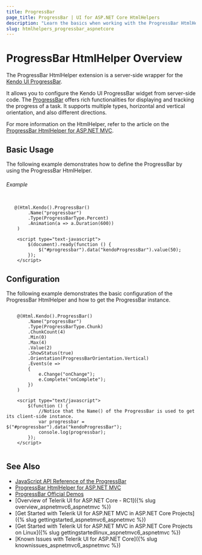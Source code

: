```yaml
---
title: ProgressBar
page_title: ProgressBar | UI for ASP.NET Core HtmlHelpers
description: "Learn the basics when working with the ProgressBar HtmlHelper for ASP.NET Core (MVC 6 or ASP.NET Core MVC)."
slug: htmlhelpers_progressbar_aspnetcore
---
```


# ProgressBar HtmlHelper Overview

The ProgressBar HtmlHelper extension is a server-side wrapper for the [Kendo UI ProgressBar](http://demos.telerik.com/kendo-ui/progressbar/index).

It allows you to configure the Kendo UI ProgressBar widget from server-side code. The [ProgressBar](http://docs.telerik.com/kendo-ui/controls/interactivity/progressbar/overview) offers rich functionalities for displaying and tracking the progress of a task. It supports multiple types, horizontal and vertical orientation, and also different directions.

For more information on the HtmlHelper, refer to the article on the [ProgressBar HtmlHelper for ASP.NET MVC](http://docs.telerik.com/aspnet-mvc/helpers/progressbar/overview).

## Basic Usage

The following example demonstrates how to define the ProgressBar by using the ProgressBar HtmlHelper.

###### Example

```tab-Razor
  
   @(Html.Kendo().ProgressBar()
        .Name("progressbar")
        .Type(ProgressBarType.Percent)
        .Animation(a => a.Duration(600))
    )

    <script type="text-javascript">
        $(document).ready(function () {
            $("#progressbar").data("kendoProgressBar").value(50);
        });   
    </script>

```

## Configuration

The following example demonstrates the basic configuration of the ProgressBar HtmlHelper and how to get the ProgressBar instance.

```tab-Razor

    @(Html.Kendo().ProgressBar()
        .Name("progressBar")
        .Type(ProgressBarType.Chunk)
        .ChunkCount(4)
        .Min(0)
        .Max(4)
        .Value(2)
        .ShowStatus(true)
        .Orientation(ProgressBarOrientation.Vertical)
        .Events(e =>
        {
            e.Change("onChange");
            e.Complete("onComplete");
        })
    )

    <script type="text/javascript">
        $(function () {
            //Notice that the Name() of the ProgressBar is used to get its client-side instance.
            var progressbar = $("#progressbar").data("kendoProgressBar");
            console.log(progressbar);
        });
    </script>
    
```

## See Also

* [JavaScript API Reference of the ProgressBar](http://docs.telerik.com/kendo-ui/api/javascript/ui/progressbar)
* [ProgressBar HtmlHelper for ASP.NET MVC](http://docs.telerik.com/aspnet-mvc/helpers/progressbar/overview)
* [ProgressBar Official Demos](http://demos.telerik.com/aspnet-core/progressbar/index)
* [Overview of Telerik UI for ASP.NET Core - RC1]({% slug overview_aspnetmvc6_aspnetmvc %})
* [Get Started with Telerik UI for ASP.NET MVC in ASP.NET Core Projects]({% slug gettingstarted_aspnetmvc6_aspnetmvc %})
* [Get Started with Telerik UI for ASP.NET MVC in ASP.NET Core Projects on Linux]({% slug gettingstartedlinux_aspnetmvc6_aspnetmvc %})
* [Known Issues with Telerik UI for ASP.NET Core]({% slug knownissues_aspnetmvc6_aspnetmvc %})